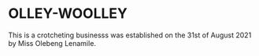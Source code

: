 <html>
   <head>
      <meta charset = "utf-8"> 
      <h1>OLLEY-WOOLLEY</h1>
   </head>
      <body>
   <p>This is a crotcheting businesss was established on the 31st of August 2021 by Miss Olebeng Lenamile.</p>   
   </body>
</html>

